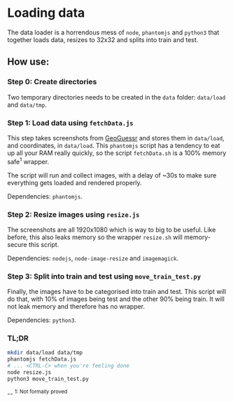 # Loading data

The data loader is a horrendous mess of `node`, `phantomjs` and `python3` that together loads data, resizes to 32x32 and splits into train and test.

## How use:

### Step 0: Create directories
Two temporary directories needs to be created in the `data` folder: `data/load` and `data/tmp`.

### Step 1: Load data using `fetchData.js`
This step takes screenshots from [GeoGuessr](https://www.geoguessr.com) and stores them in `data/load`, and coordinates, in `data/load`. This `phantomjs` script has a tendency to eat up all your RAM really quickly, so the script `fetchData.sh` is a 100% memory safe<sup>1</sup> wrapper.

The script will run and collect images, with a delay of ~30s to make sure everything gets loaded and rendered properly.

Dependencies: `phantomjs`.

### Step 2: Resize images using `resize.js`
The screenshots are all 1920x1080 which is way to big to be useful. Like before, this also leaks memory so the wrapper `resize.sh` will memory-secure this script.

Dependencies: `nodejs`, `node-image-resize` and `imagemagick`.

### Step 3: Split into train and test using `move_train_test.py`
Finally, the images have to be categorised into train and test. This script will do that, with 10% of images being test and the other 90% being train. It will not leak memory and therefore has no wrapper.

Dependencies: `python3`.

### TL;DR

```bash
mkdir data/load data/tmp
phantomjs fetchData.js
# ... <CTRL-C> when you're feeling done
node resize.js
python3 move_train_test.py
```

--
<sup>1: Not formally proved</sup>